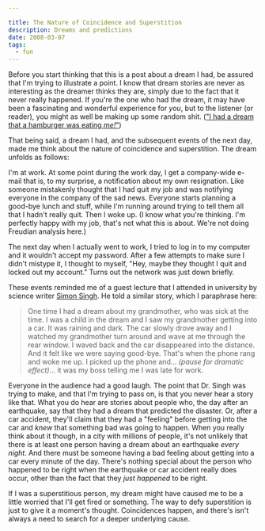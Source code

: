 ```yaml
---

title: The Nature of Coincidence and Superstition
description: Dreams and predictions
date: 2008-03-07
tags:
  - fun
---
```


Before you start thinking that this is a post about a dream I had, be assured that I'm trying to illustrate a point. I know that dream stories are never as interesting as the dreamer thinks they are, simply due to the fact that it never really happened. If you're the one who had the dream, it may have been a fascinating and wonderful experience for _you_, but to the listener (or reader), you might as well be making up some random shit. (["I had a dream that a hamburger was eating _me!_"](https://www.youtube.com/watch?v=_nDdoJX1KxM))  
  
That being said, a dream I had, and the subsequent events of the next day, made me think about the nature of coincidence and superstition. The dream unfolds as follows:  
  
I'm at work. At some point during the work day, I get a company-wide e-mail that is, to my surprise, a notification about my own resignation. Like someone mistakenly thought that I had quit my job and was notifying everyone in the company of the sad news. Everyone starts planning a good-bye lunch and stuff, while I'm running around trying to tell them all that I hadn't really quit. Then I woke up. (I know what you're thinking. I'm perfectly happy with my job, that's not what this is about. We're not doing Freudian analysis here.)  
  
The next day when I actually went to work, I tried to log in to my computer and it wouldn't accept my password. After a few attempts to make sure I didn't mistype it, I thought to myself, "Hey, maybe they thought I quit and locked out my account." Turns out the network was just down briefly.  
  
These events reminded me of a guest lecture that I attended in university by science writer [Simon Singh](http://www.simonsingh.net/). He told a similar story, which I paraphrase here:  
  
> One time I had a dream about my grandmother, who was sick at the time. I was a child in the dream and I saw my grandmother getting into a car. It was raining and dark. The car slowly drove away and I watched my grandmother turn around and wave at me through the rear window. I waved back and the car disappeared into the distance. And it felt like we were saying good-bye. That's when the phone rang and woke me up. I picked up the phone and... _(pause for dramatic effect)_... it was my boss telling me I was late for work.
  
Everyone in the audience had a good laugh. The point that Dr. Singh was trying to make, and that I'm trying to pass on, is that you never hear a story like that. What you do hear are stories about people who, the day after an earthquake, say that they had a dream that predicted the disaster. Or, after a car accident, they'll claim that they had a "feeling" before getting into the car and _knew_ that something bad was going to happen. When you really think about it though, in a city with millions of people, it's not unlikely that there is at least one person having a dream about an earthquake _every night_. And there must be someone having a bad feeling about getting into a car every minute of the day. There's nothing special about the person who happened to be right when the earthquake or car accident really does occur, other than the fact that they _just happened_ to be right.  
  
If I was a superstitious person, my dream might have caused me to be a little worried that I'll get fired or something. The way to defy superstition is just to give it a moment's thought. Coincidences happen, and there's isn't always a need to search for a deeper underlying cause.